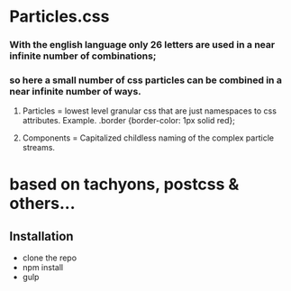 # Particles.css



### With the english language only 26 letters are used in a near infinite number of combinations;
### so here a small number of css particles can be combined in a near infinite number of ways.





1. Particles = lowest level granular css that are just namespaces to css attributes. Example. .border {border-color: 1px solid red};

2. Components = Capitalized childless naming of the complex particle streams.


# based on tachyons, postcss & others...


## Installation

* clone the repo
* npm install
* gulp
